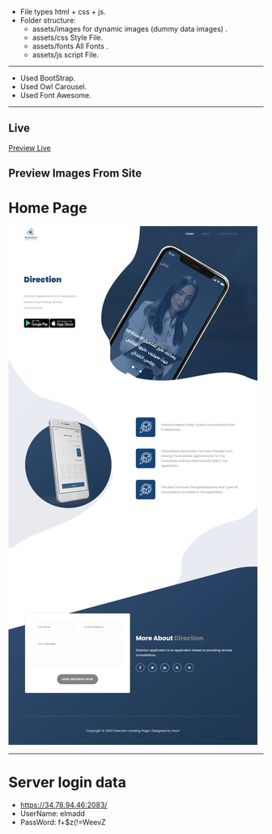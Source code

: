 
- File types  html + css + js.
- Folder structure:
  - assets/images for dynamic images (dummy data images) .
  - assets/css Style File.
  - assets/fonts All Fonts .
  - assets/js script File.

---
- Used BootStrap.
- Used Owl Carousel.
- Used Font Awesome.
---
## Live

[Preview Live](https://elmadd.com/)


## Preview Images From Site

# Home Page

![Home Page](assets/images/screen_one.png)


-------------------------------------------------------------

# Server login data
- https://34.78.94.46:2083/
- UserName: elmadd
- PassWord: f+$z(!=WeevZ
